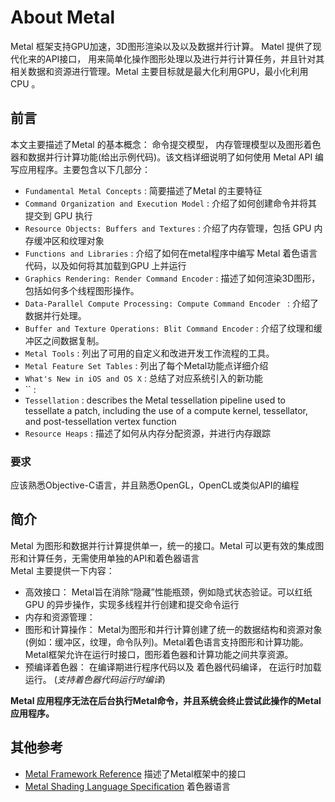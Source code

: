 # About Metal  

Metal 框架支持GPU加速，3D图形渲染以及以及数据并行计算。  Matel 提供了现代化来的API接口， 用来简单化操作图形处理以及进行并行计算任务，并且针对其相关数据和资源进行管理。Metal 主要目标就是最大化利用GPU，最小化利用CPU 。  




## 前言 
本文主要描述了Metal 的基本概念： 命令提交模型， 内存管理模型以及图形着色器和数据并行计算功能(给出示例代码)。该文档详细说明了如何使用 Metal API 编写应用程序。主要包含以下几部分： 
* `Fundamental Metal Concepts` : 简要描述了Metal 的主要特征  
* `Command Organization and Execution Model` : 介绍了如何创建命令并将其提交到 GPU 执行
* `Resource Objects: Buffers and Textures` : 介绍了内存管理，包括 GPU 内存缓冲区和纹理对象  
* `Functions and Libraries` : 介绍了如何在metal程序中编写 Metal 着色语言代码，以及如何将其加载到GPU 上并运行  
* `Graphics Rendering: Render Command Encoder` : 描述了如何渲染3D图形，包括如何多个线程图形操作。
* `Data-Parallel Compute Processing: Compute Command Encoder ` : 介绍了数据并行处理。
* `Buffer and Texture Operations: Blit Command Encoder` : 介绍了纹理和缓冲区之间数据复制。
* `Metal Tools` : 列出了可用的自定义和改进开发工作流程的工具。
* `Metal Feature Set Tables` : 列出了每个Metal功能点详细介绍
* `What's New in iOS and OS X` : 总结了对应系统引入的新功能
* `` : 
* `Tessellation` : describes the Metal tessellation pipeline used to tessellate a patch, including the use of a compute kernel, tessellator, and post-tessellation vertex function
* `Resource Heaps` : 描述了如何从内存分配资源，并进行内存跟踪    

### 要求 
应该熟悉Objective-C语言，并且熟悉OpenGL，Op​​enCL或类似API的编程


## 简介  
Metal 为图形和数据并行计算提供单一，统一的接口。Metal 可以更有效的集成图形和计算任务，无需使用单独的API和着色器语言     
Metal 主要提供一下内容： 
* 高效接口：  Metal旨在消除“隐藏”性能瓶颈，例如隐式状态验证。可以红纸GPU 的异步操作，实现多线程并行创建和提交命令运行   
* 内存和资源管理：
* 图形和计算操作： Metal为图形和并行计算创建了统一的数据结构和资源对象(例如：缓冲区，纹理，命令队列)。Metal着色语言支持图形和计算功能。Metal框架允许在运行时接口，图形着色器和计算功能之间共享资源。
* 预编译着色器： 在编译期进行程序代码以及 着色器代码编译， 在运行时加载运行。 (_支持着色器代码运行时编译_)  


__Metal 应用程序无法在后台执行Metal命令，并且系统会终止尝试此操作的Metal应用程序。__   

## 其他参考  
* [Metal Framework Reference](https://developer.apple.com/documentation/metal)
    描述了Metal框架中的接口 
* [Metal Shading Language Specification](https://developer.apple.com/metal/Metal-Shading-Language-Specification.pdf) 
    着色器语言  

